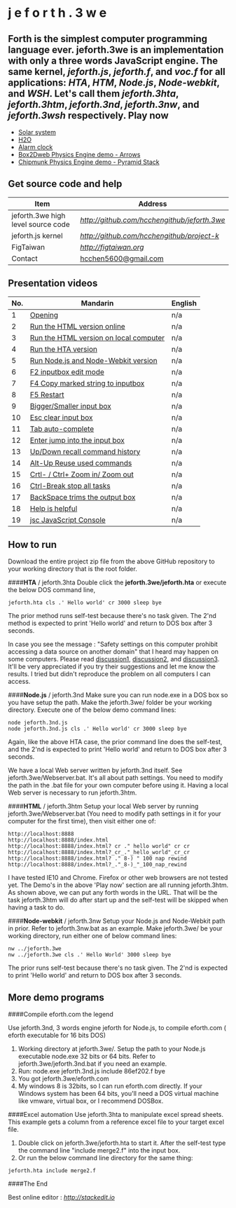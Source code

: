  

j e f o r t h . 3 w e
==============
**Forth** is the simplest computer programming language ever. **jeforth.3we** is an implementation with only a three words JavaScript engine. The same kernel, *jeforth.js*, *jeforth.f*, and *voc.f* for all applications: *HTA*, *HTM*, *Node.js*, *Node-webkit*, and *WSH*. Let's call them *jeforth.3hta*, *jeforth.3htm*, *jeforth.3nd*, *jeforth.3nw*, and *jeforth.3wsh* respectively.
Play now
-----------

 - [Solar system](http://figtaiwan.org/project/jeforth/jeforth.3we-master/index.html?cls_include_solar-system.f)
 - [H2O](http://figtaiwan.org/project/jeforth/jeforth.3we-master/index.html?cls_include_h2o.f)
 - [Alarm clock](http://figtaiwan.org/project/jeforth/jeforth.3we-master/index.html?cls_include_alarm.f_er)
 - [Box2Dweb Physics Engine demo - Arrows](http://figtaiwan.org/project/jeforth/jeforth.3we-master/index.html?cls_include_box2dweb-arrow.f)
 - [Chipmunk Physics Engine demo - Pyramid Stack](http://figtaiwan.org/project/jeforth/jeforth.3we-master/index.html?cls_include_chipmunk-js-pyramidstack.f)
 
Get source code and help
-----------------------------------

| Item | Address |
----------------|----------------------------------------------
| jeforth.3we high level source code | *http://github.com/hcchengithub/jeforth.3we* |
| jeforth.js kernel | *http://github.com/hcchengithub/project-k* |
| FigTaiwan | *http://figtaiwan.org* |
| Contact | hcchen5600@gmail.com |

Presentation videos
-----------------------

| No.   | Mandarin | English |
--------|----------|---------
| 1  | [Opening](http://www.camdemy.com/media/19253)| n/a |
| 2  | [Run the HTML version online](http://www.camdemy.com/media/19254)| n/a |
| 3  | [Run the HTML version on local computer](http://www.camdemy.com/media/19255)| n/a |
| 4  | [Run the HTA version](http://www.camdemy.com/media/19256)| n/a |
| 5  | [Run Node.js and Node-Webkit version](http://www.camdemy.com/media/19257)| n/a |
| 6  | [F2 inputbox edit mode](http://www.camdemy.com/media/19258)| n/a |
| 7  | [F4 Copy marked string to inputbox](http://www.camdemy.com/media/19259)| n/a |
| 8  | [F5 Restart](http://www.camdemy.com/media/19260)| n/a |
| 9  | [Bigger/Smaller input box](http://www.camdemy.com/media/19261)| n/a |
| 10 | [Esc clear input box](http://www.camdemy.com/media/19262)| n/a |
| 11 | [Tab auto-complete](http://www.camdemy.com/media/19263)| n/a |
| 12 | [Enter jump into the input box](http://www.camdemy.com/media/19264)| n/a |
| 13 | [Up/Down recall command history](http://www.camdemy.com/media/19265)| n/a |
| 14 | [Alt-Up Reuse used commands](http://www.camdemy.com/media/19266)| n/a |
| 15 | [Crtl- / Ctrl+ Zoom in/ Zoom out](http://www.camdemy.com/media/19267)| n/a |
| 16 | [Ctrl-Break stop all tasks](http://www.camdemy.com/media/19268)| n/a |
| 17 | [BackSpace trims the output box](http://www.camdemy.com/media/19269)| n/a |
| 18 | [Help is helpful](http://www.camdemy.com/media/19270)| n/a |
| 19 | [jsc JavaScript Console](http://www.camdemy.com/media/19271)| n/a |

How to run
-------------
Download the entire project zip file from the above GitHub repository to your working directory that is the root folder.

####**HTA** / jeforth.3hta
Double click the **jeforth.3we/jeforth.hta** or execute the below DOS command line,
```
jeforth.hta cls .' Hello world' cr 3000 sleep bye
```
The prior method runs self-test because there's no task given. The 2'nd method is expected to print 'Hello world' and return to DOS box after 3 seconds.

In case you see the message : "Safety settings on this computer prohibit accessing a data source on another domain" that I heard may happen on some computers. Please read [discussion1](http://forums.aspfree.com/windows-scripting-64/safety-settings-error-hta-script-266006.html), [discussion2](http://www.sapien.com/forums/viewtopic.php?f=20&t=3725), and [discussion3](https://nakedsecurity.sophos.com/2009/10/16/power-misplaced-trust-htas-insecurity). It'll be very appreciated if you try their suggestions and let me know the results. I tried but didn't reproduce the problem on all computers I can access.

####**Node.js** / jeforth.3nd
Make sure you can run node.exe in a DOS box so you have setup the path. Make the jeforth.3we/ folder be your working directory. Execute one of the below demo command lines:
```
node jeforth.3nd.js
node jeforth.3nd.js cls .' Hello world' cr 3000 sleep bye
```
Again, like the above HTA case, the prior command line does the self-test, and the 2'nd is expected to print 'Hello world' and return to DOS box after 3 seconds.

We have a local Web server written by jeforth.3nd itself. See jeforth.3we/Webserver.bat. It's all about path settings. You need to modify the path in the .bat file for your own computer before using it. Having a local Web server is necessary to run jeforth.3htm.

####**HTML** / jeforth.3htm
Setup your local Web server by running jeforth.3we/Webserver.bat (You need to modify path settings in it for your computer for the first time), then visit either one of:
```
http://localhost:8888
http://localhost:8888/index.html
http://localhost:8888/index.html? cr ." hello world" cr cr 
http://localhost:8888/index.html?_cr_."_hello_world"_cr_cr 
http://localhost:8888/index.html? ." 8-) " 100 nap rewind
http://localhost:8888/index.html?_."_8-)_"_100_nap_rewind
```
I have tested IE10 and Chrome. Firefox or other web browsers are not tested yet. The Demo's in the above 'Play now' section are all running jeforth.3htm. As shown above, we can put any forth words in the URL. That will be the task jeforth.3htm will do after start up and the self-test will be skipped when having a task to do.

####**Node-webkit** / jeforth.3nw
Setup your Node.js and Node-Webkit path in prior. Refer to jeforth.3nw.bat as an example. Make jeforth.3we/ be your working directory, run either one of below command lines:
```
nw ../jeforth.3we
nw ../jeforth.3we cls .' Hello World' 3000 sleep bye
```
The prior runs self-test because there's no task given. The 2'nd is expected to print 'Hello world' and return to DOS box after 3 seconds.
	
More demo programs
-------------------------
####Compile eforth.com the legend

Use jeforth.3nd, 3 words engine jeforth for Node.js, to compile eforth.com ( eforth executable for 16 bits DOS)

 1. Working directory at jeforth.3we/. Setup the path to your Node.js executable node.exe 32 bits or 64 bits. Refer to jeforth.3we/jeforth.3nd.bat if you need an example.
 2. Run: node.exe jeforth.3nd.js include 86ef202.f bye
 3. You got jeforth.3we/eforth.com
 4. My windows 8 is 32bits, so I can run eforth.com directly. If your Windows system has been 64 bits, you'll need a DOS virtual machine like vmware, virtual box, or I recommend DOSBox.

####Excel automation
Use jeforth.3hta to manipulate excel spread sheets. This example gets a column from a reference excel file to your target excel file.

 1. Double click on jeforth.3we/jeforth.hta to start it. After the self-test type the command line "include merge2.f" into the input box.
 2. Or run the below command line directory for the same thing:
```
jeforth.hta include merge2.f
```

####The End

Best online editor : *http://stackedit.io*


